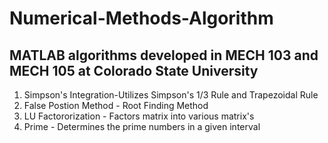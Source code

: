 # Numerical-Methods-Algorithm
## MATLAB algorithms developed in MECH 103 and MECH 105 at Colorado State University 
1. Simpson's Integration-Utilizes Simpson's 1/3 Rule and Trapezoidal Rule
2. False Postion Method - Root Finding Method
3. LU Factororization - Factors matrix into various matrix's
4. Prime - Determines the prime numbers in a given interval
